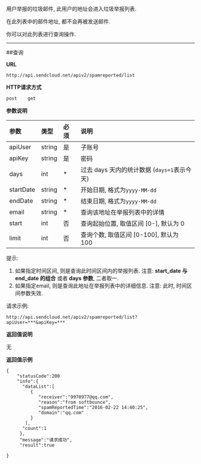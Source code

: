     
用户举报的垃圾邮件, 此用户的地址会进入垃圾举报列表. 

在此列表中的邮件地址, 都不会再被发送邮件.

你可以对此列表进行查询操作.
     
- - -
##查询
     
**URL**
```  
http://api.sendcloud.net/apiv2/spamreported/list
```
   
**HTTP请求方式**   
```bash
post    get
```
    
**参数说明**
    
|参数|类型|必须|说明|    
|:---|:---|:---|:---|
|apiUser|string|是|子账号|
|apiKey|string|是|密码|
|days|int|*|过去 days 天内的统计数据 (`days=1`表示今天)| 
|startDate|string|*|开始日期, 格式为`yyyy-MM-dd`|
|endDate|string|*|结束日期, 格式为`yyyy-MM-dd`|
|email|string|*|查询该地址在举报列表中的详情|
|start|int|否|查询起始位置, 取值区间 [0-], 默认为 0|
|limit|int|否|查询个数, 取值区间 [0-100], 默认为 100|

提示:

1. 如果指定时间区间, 则是查询此时间区间内的举报列表. 注意: **start_date 与 end_date 的组合** 或者 **days 参数**, 二者取一. 
2. 如果指定email, 则是查询此地址在举报列表中的详细信息. 注意: 此时, 时间区间参数失效.


请求示例:    
```
http://api.sendcloud.net/apiv2/spamreported/list?apiUser=***&apiKey=***
```
    
**返回值说明**
    
无    
    
**返回值示例**    
```
{
    "statusCode":200
    "info":{
      "dataList":[
         {
            "receiver":"9978977@qq.com",
            "reason":"from softbounce",
            "spamReportedTime":"2016-02-22 14:40:25",
            "domain":"qq.com"
         }
       ],
      "count":1
     },
     "message":"请求成功",
     "result":true
  
}
```

